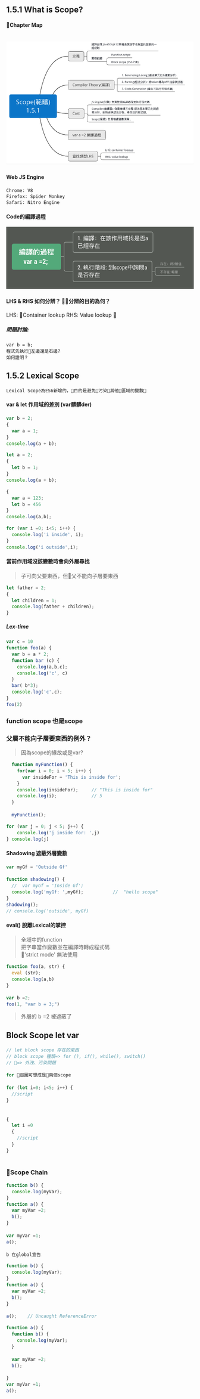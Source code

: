 ## 1.5.1 What is Scope?

#### Chapter Map
<br>
<img src='./Structure_Scope01.png'>
<h5>

#### Web JS Engine
```
Chrome: V8
Firefox: Spider Monkey
Safari: Nitro Engine
```

#### Code的編譯過程

<img src='Structure_Scope01_1.png' >

#### LHS & RHS 如何分辨？ 分辨的目的為何？

LHS: Container lookup
RHS: Value lookup

##### 問題討論: 
```
var b = b;
程式先執行左邊還是右邊? 
如何證明？
```



## 1.5.2 Lexical Scope
```
Lexical Scope為ES6新增的，目的是避免污染其他區域的變數

```
#### var & let 作用域的差別 (var髒髒der)

```javascript
var b = 2;
{
  var a = 1;
}
console.log(a + b);
```

```javascript
let a = 2;
{
  let b = 1;
}
console.log(a + b);
```

```javascript
{
  var a = 123;
  let b = 456
}
console.log(a,b);
```


```javascript
for (var i =0; i<5; i++) {
  console.log('i inside', i);
}
console.log('i outside',i); 
```



#### 當前作用域沒該變數時會向外層尋找
>子可向父要東西，但父不能向子層要東西

```javascript
let father = 2;
{
  let children = 1;
  console.log(father + children);
}
```

##### Lex-time

```javascript
var c = 10
function foo(a) {
  var b = a * 2; 
  function bar (c) {
    console.log(a,b,c);
    console.log('c', c)
  }
  bar( b*3);
  console.log('c',c);
}
foo(2)
```


### function scope 也是scope
### 父層不能向子層要東西的例外？
> 因為scope的緣故或是var? 
``` javascript
  function myFunction() {
    for(var i = 0; i < 5; i++) {
      var insideFor = 'This is inside for';
    }
    console.log(insideFor);		// "This is inside for"
    console.log(i);				// 5
  }

  myFunction();

```


``` javascript
for (var j = 0; j < 5; j++) {
    console.log('j inside for: ',j)
} console.log(j)

```
> 

#### Shadowing 遮蔽外層變數

```javascript
var myGf = 'Outside Gf'

function shadowing() {
  //  var myGf = 'Inside Gf';
  console.log('myGf: ',myGf);			//  "hello scope"
}
shadowing();
// console.log('outside', myGf)

```

#### eval() 脫離Lexical的掌控
> 全域中的function <br>
> 把字串當作變數並在編譯時轉成程式碼 <br>
> 'strict mode' 無法使用
``` javascript
function foo(a, str) {
  eval (str);
  console.log(a,b)
}

var b =2;
foo(1, "var b = 3;")

```

>外層的 b =2 被遮蔽了

## Block Scope let var
```javascript
// let block scope 存在的東西
// block scope 種類=> for (), if(), while(), switch()
// => 外洩、污染問題

for 迴圈可想成是兩個scope

for (let i=0; i<5; i++) {
  //script
}


{
  let i =0
  {
    //script
  }
}



```



### Scope Chain
```javascript
function b() {
  console.log(myVar);
}
function a() {
  var myVar =2;
  b();
}

var myVar =1;
a();

b 在global宣告

```

```javascript
function b() {
  console.log(myVar);
}
function a() {
  var myVar =2;
  b();
}

a();    // Uncaught ReferenceError

```
``` javascript
function a() {
  function b() {
    console.log(myVar);
  }

  var myVar =2;
  b();

}
var myVar =1;
a();

```



<!-- ```
// hoisting

console.log(a);

var a =3;

function a () {

}

``` -->